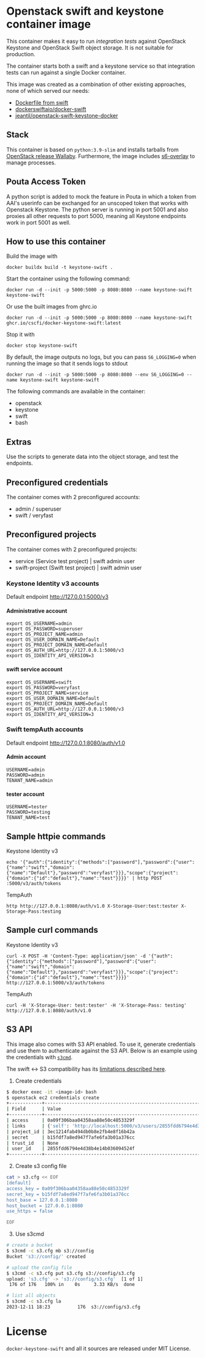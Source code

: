 # Openstack swift and keystone container image

This container makes it easy to run *integration tests* against OpenStack Keystone and OpenStack Swift object storage.
It is not suitable for production.

The container starts both a swift and a keystone service so that integration
tests can run against a single Docker container.

This image was created as a combination of other existing approaches, none of which served our needs:
- [Dockerfile from swift](https://github.com/openstack/swift)
- [dockerswiftaio/docker-swift](https://github.com/NVIDIA/docker-swift)
- [jeantil/openstack-swift-keystone-docker](https://github.com/jeantil/openstack-swift-keystone-docker)

## Stack
This container is based on `python:3.9-slim` and installs tarballs from
[OpenStack release Wallaby](https://docs.openstack.org/wallaby/install/).
Furthermore, the image includes [s6-overlay](https://github.com/just-containers/s6-overlay)
to manage processes.

## Pouta Access Token
A python script is added to mock the feature in Pouta in which a token from AAI's userinfo can be exchanged for an unscoped token that works with Openstack Keystone. The python server is running in port 5001 and also proxies all other requests to port 5000, meaning all Keystone endpoints work in port 5001 as well.

## How to use this container
Build the image with

    docker buildx build -t keystone-swift .

Start the container using the following command:

    docker run -d --init -p 5000:5000 -p 8080:8080 --name keystone-swift keystone-swift

Or use the built images from ghrc.io

    docker run -d --init -p 5000:5000 -p 8080:8080 --name keystone-swift ghcr.io/cscfi/docker-keystone-swift:latest

Stop it with

    docker stop keystone-swift

By default, the image outputs no logs, but you can pass `S6_LOGGING=0` when running the image so that it sends logs to stdout

    docker run -d --init -p 5000:5000 -p 8080:8080 --env S6_LOGGING=0 --name keystone-swift keystone-swift


The following commands are available in the container:
- openstack
- keystone
- swift
- bash

## Extras
Use the scripts to generate data into the object storage, and test the endpoints.

## Preconfigured credentials
The container comes with 2 preconfigured accounts:
- admin / superuser
- swift / veryfast

## Preconfigured projects
The container comes with 2 preconfigured projects:
- service (Service test project) | swift admin user
- swift-project (Swift test project) | swift admin user

### Keystone Identity v3 accounts
Default endpoint http://127.0.0.1:5000/v3

#### Administrative account

    export OS_USERNAME=admin
    export OS_PASSWORD=superuser
    export OS_PROJECT_NAME=admin
    export OS_USER_DOMAIN_NAME=Default
    export OS_PROJECT_DOMAIN_NAME=Default
    export OS_AUTH_URL=http://127.0.0.1:5000/v3
    export OS_IDENTITY_API_VERSION=3

#### swift service account

    export OS_USERNAME=swift
    export OS_PASSWORD=veryfast
    export OS_PROJECT_NAME=service
    export OS_USER_DOMAIN_NAME=Default
    export OS_PROJECT_DOMAIN_NAME=Default
    export OS_AUTH_URL=http://127.0.0.1:5000/v3
    export OS_IDENTITY_API_VERSION=3

### Swift tempAuth accounts

Default endpoint http://127.0.0.1:8080/auth/v1.0

#### Admin account

    USERNAME=admin
    PASSWORD=admin
    TENANT_NAME=admin

#### tester account

    USERNAME=tester
    PASSWORD=testing
    TENANT_NAME=test


## Sample httpie commands

Keystone Identity v3

    echo '{"auth":{"identity":{"methods":["password"],"password":{"user":{"name":"swift","domain":{"name":"Default"},"password":"veryfast"}}},"scope":{"project":{"domain":{"id":"default"},"name":"test"}}}}' | http POST :5000/v3/auth/tokens

TempAuth

    http http://127.0.0.1:8080/auth/v1.0 X-Storage-User:test:tester X-Storage-Pass:testing

## Sample curl commands

Keystone Identity v3

    curl -X POST -H 'Content-Type: application/json' -d '{"auth":{"identity":{"methods":["password"],"password":{"user":{"name":"swift","domain":{"name":"Default"},"password":"veryfast"}}},"scope":{"project":{"domain":{"id":"default"},"name":"test"}}}}' http://127.0.0.1:5000/v3/auth/tokens

TempAuth

    curl -H 'X-Storage-User: test:tester' -H 'X-Storage-Pass: testing' http://127.0.0.1:8080/auth/v1.0

## S3 API

This image also comes with S3 API enabled. To use it, generate credentials and use them to authenticate against the S3 API.
Below is an example using the credentials with [`s3cmd`](https://github.com/s3tools/s3cmd).

The swift <-> S3 compatibility has its [limitations described here](https://opendev.org/openstack/swift/src/branch/stable/wallaby/doc/source/s3_compat.rst).

1. Create credentials
```bash
$ docker exec -it <image-id> bash
$ openstack ec2 credentials create
+------------+---------------------------------------------------------------------------------------------------------------------------------+
| Field      | Value                                                                                                                           |
+------------+---------------------------------------------------------------------------------------------------------------------------------+
| access     | 0a09f306baa04358aa88e50c4853329f                                                                                                |
| links      | {'self': 'http://localhost:5000/v3/users/2855fdd6794e4d38b4e14b036094524f/credentials/OS-EC2/0a09f306baa04358aa88e50c4853329f'} |
| project_id | 3ec1214fab494db0b8e2fb4e8f16b42a                                                                                                |
| secret     | b15fdf7a8ed947f7afe6fa3b01a376cc                                                                                                |
| trust_id   | None                                                                                                                            |
| user_id    | 2855fdd6794e4d38b4e14b036094524f                                                                                                |
+------------+---------------------------------------------------------------------------------------------------------------------------------+

```
2. Create s3 config file
```bash
cat > s3.cfg << EOF
[default]
access_key = 0a09f306baa04358aa88e50c4853329f
secret_key = b15fdf7a8ed947f7afe6fa3b01a376cc
host_base = 127.0.0.1:8080
host_bucket = 127.0.0.1:8080
use_https = false

EOF
```
3. Use s3cmd
```bash
# create a bucket
$ s3cmd -c s3.cfg mb s3://config
Bucket 's3://config/' created

# upload the config file
$ s3cmd -c s3.cfg put s3.cfg s3://config/s3.cfg
upload: 's3.cfg' -> 's3://config/s3.cfg'  [1 of 1]
 176 of 176   100% in    0s     3.33 KB/s  done

# list all objects
$ s3cmd -c s3.cfg la
2023-12-11 18:23          176  s3://config/s3.cfg
```

# License

`docker-keystone-swift` and all it sources are released under MIT License.
